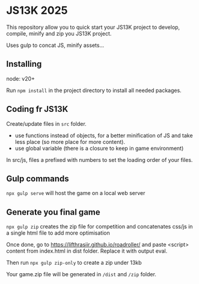 # JS13K 2025

This repository allow you to quick start your JS13K project to develop, compile, minify and zip you JS13K project.

Uses gulp to concat JS, minify assets...

## Installing

node: v20+

Run `npm install` in the project directory to install all needed packages.

## Coding fr JS13K

Create/update files in `src` folder.

- use functions instead of objects, for a better minification of JS and take less place (so more place for more content).
- use global variable (there is a closure to keep in game environment)

In src/js, files a prefixed with numbers to set the loading order of your files.

## Gulp commands

`npx gulp serve` will host the game on a local web server

## Generate you final game

`npx gulp zip` creates the zip file for competition and concatenates css/js in a single html file to add more optimisation

Once done, go to https://lifthrasiir.github.io/roadroller/ and paste &lt;script&gt; content from index.html in dist folder. Replace it with output eval.

Then run `npx gulp zip-only` to create a zip under 13kb

Your game.zip file will be generated in `/dist` and `/zip` folder.
